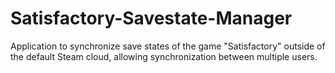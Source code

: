 # Satisfactory-Savestate-Manager
Application to synchronize save states of the game "Satisfactory" outside of the default Steam cloud, allowing synchronization between multiple users.
